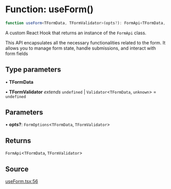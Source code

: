 # Function: useForm()

```ts
function useForm<TFormData, TFormValidator>(opts?): FormApi<TFormData, TFormValidator>
```

A custom React Hook that returns an instance of the `FormApi` class.

This API encapsulates all the necessary functionalities related to the form. It allows you to manage form state, handle submissions, and interact with form fields

## Type parameters

• **TFormData**

• **TFormValidator** *extends* `undefined` \| `Validator`\<`TFormData`, `unknown`\> = `undefined`

## Parameters

• **opts?**: `FormOptions`\<`TFormData`, `TFormValidator`\>

## Returns

`FormApi`\<`TFormData`, `TFormValidator`\>

## Source

[useForm.tsx:56](https://github.com/TanStack/form/blob/5c94fa159313e0b0411d49fbdc3b117336185e63/packages/react-form/src/useForm.tsx#L56)
